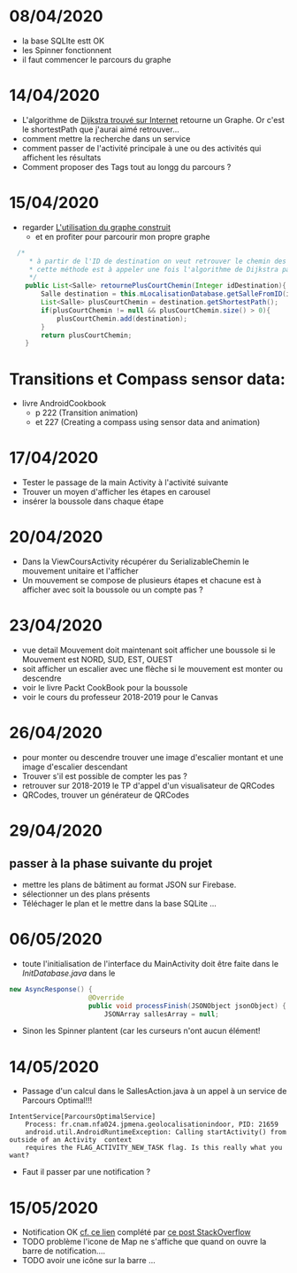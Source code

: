 # 08/04/2020
* la base SQLIte estt OK
* les Spinner fonctionnent
* il faut commencer le parcours du graphe

# 14/04/2020
* L'algorithme de [Dijkstra trouvé sur Internet](https://www.baeldung.com/java-dijkstra) retourne un Graphe. Or c'est le shortestPath que j'aurai aimé retrouver...
* comment mettre la recherche dans un service
* comment passer de l'activité principale à une ou des activités qui affichent les résultats
* Comment proposer des Tags tout au longg du parcours ?
# 15/04/2020
* regarder [L'utilisation du graphe construit](https://github.com/eugenp/tutorials/blob/c15908c3d213aaea96add429361357d7d2525a66/algorithms-miscellaneous-2/src/test/java/com/baeldung/algorithms/DijkstraAlgorithmLongRunningUnitTest.java#L48)
  * et en profiter pour parcourir mon propre graphe
```java
  /*
     * à partir de l'ID de destination on veut retrouver le chemin des salles du fichier source
     * cette méthode est à appeler une fois l'algorithme de Dijkstra passé
     */
    public List<Salle> retournePlusCourtChemin(Integer idDestination){
        Salle destination = this.mLocalisationDatabase.getSalleFromID(idDestination); //rechercher dans le grapde retourné par L'algorithme et nom le mdB!!!!!
        List<Salle> plusCourtChemin = destination.getShortestPath();
        if(plusCourtChemin != null && plusCourtChemin.size() > 0){
            plusCourtChemin.add(destination);
        }
        return plusCourtChemin;
    }
```

# Transitions et Compass sensor data:

* livre AndroidCookbook 
  * p 222 (Transition animation) 
  * et 227 (Creating a compass using sensor data and animation)
  
# 17/04/2020
* Tester le passage de la main Activity à l'activité suivante
* Trouver un moyen d'afficher les étapes en carousel
* insérer la boussole dans chaque étape

# 20/04/2020
* Dans la ViewCoursActivity récupérer du SerializableChemin le mouvement unitaire 
et l'afficher
* Un mouvement se compose de plusieurs étapes et chacune est à afficher avec soit la boussole 
ou un compte pas ?

# 23/04/2020

* vue detail Mouvement doit maintenant soit afficher une boussole si le Mouvement est NORD, SUD, EST, OUEST
* soit afficher un escalier avec une flèche si le mouvement est monter ou descendre
* voir le livre Packt CookBook pour la boussole
* voir le cours du professeur 2018-2019 pour le Canvas

# 26/04/2020

* pour monter ou descendre trouver une image d'escalier montant et une image d'escalier descendant
* Trouver s'il est possible de compter les pas ?
* retrouver sur 2018-2019 le TP d'appel d'un visualisateur de QRCodes
* QRCodes, trouver un générateur de QRCodes

# 29/04/2020

## passer à la phase suivante du projet

* mettre les plans de bâtiment au format JSON sur Firebase.
* sélectionner un des plans présents
* Téléchager le plan et le mettre dans la base SQLite ...

# 06/05/2020

* toute l'initialisation de l'interface du MainActivity doit être faite dans le *InitDatabase.java* dans le
```java
new AsyncResponse() {
                    @Override
                    public void processFinish(JSONObject jsonObject) {
                        JSONArray sallesArray = null;
```
* Sinon les Spinner plantent (car les curseurs n'ont aucun élément!

# 14/05/2020

* Passage d'un calcul dans le SallesAction.java à un appel à un service de Parcours Optimal!!!
```
IntentService[ParcoursOptimalService]
    Process: fr.cnam.nfa024.jpmena.geolocalisationindoor, PID: 21659
    android.util.AndroidRuntimeException: Calling startActivity() from outside of an Activity  context 
    requires the FLAG_ACTIVITY_NEW_TASK flag. Is this really what you want?
```
* Faut il passer par une notification ?

# 15/05/2020

* Notification OK [cf. ce lien](https://openclassrooms.com/fr/courses/2023346-creez-des-applications-pour-android/2027704-les-services#/id/r-2033586) complété par [ce post StackOverflow](https://stackoverflow.com/questions/32345768/cannot-resolve-method-setlatesteventinfo)
* TODO problème l'icone de Map ne s'affiche que quand on ouvre la barre de notification....
* TODO avoir une icône sur la barre ...